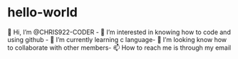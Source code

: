 # hello-world
👋 Hi, I’m @CHRIS922-CODER - 👀 I’m interested in knowing how to code and using github - 🌱 I’m currently learning  c language- 💞️ I’m looking know how to collaborate with other members- 📫 How to reach me is through my email
